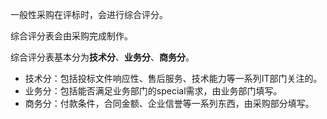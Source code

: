 一般性采购在评标时，会进行综合评分。

综合评分表会由采购完成制作。

综合评分表基本分为**技术分**、**业务分**、**商务分**。

- 技术分：包括投标文件响应性、售后服务、技术能力等一系列IT部门关注的。
- 业务分：包括能否满足业务部门的special需求，由业务部门填写。
- 商务分：付款条件，合同金额、企业信誉等一系列东西，由采购部分填写。